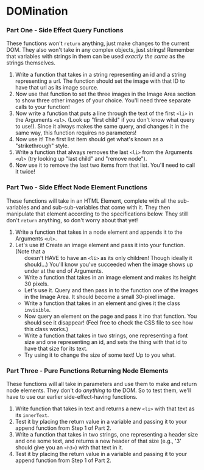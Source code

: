 # DOMination


### Part One - Side Effect Query Functions

These functions won't `return` anything, just make changes to the current DOM. They also won't take in any complex objects, just strings! Remember that variables with strings in them can be used _exactly the same_ as the strings themselves.

1. Write a function that takes in a string representing an id and a string representing a url. The function should set the image with that ID to have that url as its image source.
2. Now use that function to set the three images in the Image Area section to show three other images of your choice. You'll need three separate calls to your function!
3. Now write a function that puts a line through the text of the first `<li>` in the Arguments `<ul>`. (Look up "first child" if you don't know what query to use!). Since it always makes the same query, and changes it in the same way, this function requires no parameters!
4. Now use it! The first list item should get what's known as a "strikethrough" style.
5. Write a function that always removes the last `<li>` from the Arguments `<ul>`  (try looking up "last child" and "remove node").
6. Now use it to remove the last two items from that list. You'll need to call it twice!


### Part Two - Side Effect Node Element Functions

These functions will take in an HTML Element, complete with all the sub-variables and and sub-sub-variables that come with it. They then manipulate that element according to the specifications below. They still don't `return` anything, so don't worry about that yet!

1. Write a function that takes in a node element and appends it to the Arguments `<ul>`.
2. Let's use it! Create an image element and pass it into your function. (Note that a <ul> doesn't HAVE to have an `<li>` as its only children! Though ideally it should...) You'll know you've succeeded when the image shows up under at the end of Arguments.
3. Write a function that takes in an image element and makes its height 30 pixels.
4. Let's use it. Query and then pass in to the function one of the images in the Image Area. It should become a small 30-pixel image.
5. Write a function that takes in an element and gives it the class `invisible`.
6. Now query an element on the page and pass it ino that function. You should see it disappear! (Feel free to check the CSS file to see how this class works.)
7. Write a function that takes in two strings, one representing a font size and one representing an id, and sets the thing with that id to have that size for its text.
8. Try using it to change the size of some text! Up to you what.


### Part Three - Pure Functions Returning Node Elements

These functions will all take in parameters and use them to make and return node elements. They don't do _anything_ to the DOM. So to test them, we'll have to use our earlier side-effect-having functions.

1. Write function that takes in text and returns a new `<li>` with that text as its `innerText`.
2. Test it by placing the return value in a variable and passing it to your append function from Step 1 of Part 2.
3. Write a function that takes in two strings, one representing a header size and one some text, and returns a new header of that size (e.g., '3' should give you an `<h3>`) with that text in it.
4. Test it by placing the return value in a variable and passing it to your append function from Step 1 of Part 2.
